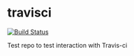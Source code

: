 # travisci

[![Build Status](https://travis-ci.org/fangohr/travisci.svg?branch=master)](https://travis-ci.org/fangohr/travisci)

Test repo to test interaction with Travis-ci